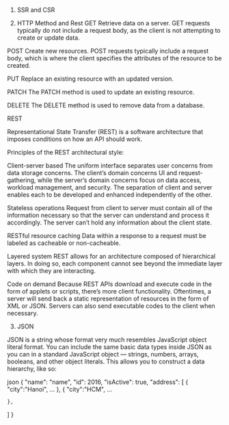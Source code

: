 
1. SSR and CSR


2. HTTP Method and Rest
GET
Retrieve data on a server. GET requests typically do not include a request body, as the client is not attempting to create or update data.

POST
Create new resources. POST requests typically include a request body, which is where the client specifies the attributes of the resource to be created.

PUT
Replace an existing resource with an updated version. 

PATCH
The PATCH method is used to update an existing resource. 

DELETE
The DELETE method is used to remove data from a database.


REST 

Representational State Transfer (REST) is a software architecture that imposes conditions on how an API should work.

Principles of the REST architectural style:

Client-server based
The uniform interface separates user concerns from data storage concerns. The client’s domain concerns UI and request-gathering, while the server’s domain concerns focus on data access, workload management, and security. The separation of client and server enables each to be developed and enhanced independently of the other.

Stateless operations
Request from client to server must contain all of the information necessary so that the server can understand and process it accordingly. The server can’t hold any information about the client state.

RESTful resource caching
Data within a response to a request must be labeled as cacheable or non-cacheable.

Layered system
REST allows for an architecture composed of hierarchical layers. In doing so, each component cannot see beyond the immediate layer with which they are interacting.

Code on demand
Because REST APIs download and execute code in the form of applets or scripts, there’s more client functionality. Oftentimes, a server will send back a static representation of resources in the form of XML or JSON. Servers can also send executable codes to the client when necessary.




3. JSON

JSON is a string whose format very much resembles JavaScript object literal format. You can include the same basic data types inside JSON as you can in a standard JavaScript object — strings, numbers, arrays, booleans, and other object literals. This allows you to construct a data hierarchy, like so:

json
{
  "name": "name",
  "id": 2016,
  "isActive": true,
  "address": [
    {
      "city":"Hanoi",
      ...
    },
    {
      "city":"HCM",
      ...
      
    },
  ]
}